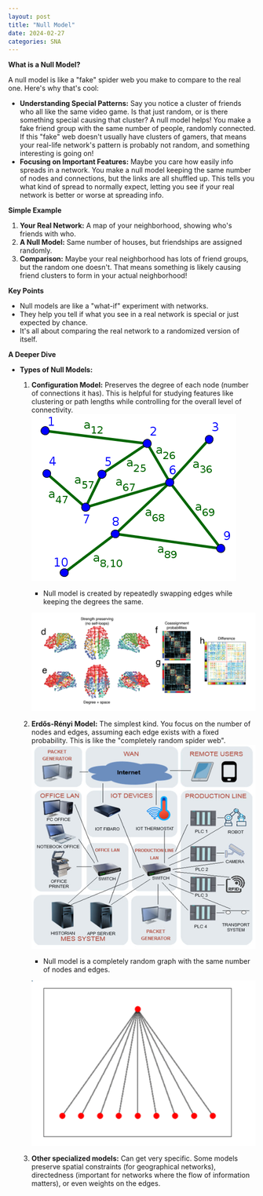 ```yaml
---
layout: post
title: "Null Model"
date: 2024-02-27
categories: SNA
---
```

**What is a Null Model?**

A null model is like a "fake" spider web you make to compare to the real one.  Here's why that's cool:

* **Understanding Special Patterns:**  Say you notice a cluster of friends who all like the same video game. Is that just random, or is there something special causing that cluster? A null model helps! You make a fake friend group with the same number of people, randomly connected. If this "fake" web doesn't usually have clusters of gamers, that means your real-life network's pattern is probably not random, and something interesting is going on!
* **Focusing on Important Features:**  Maybe you care how easily info spreads in a network. You make a null model keeping the same number of nodes and connections, but the links are all shuffled up. This tells you what kind of spread to normally expect, letting you see if your real network is better or worse at spreading info.

**Simple Example**

1. **Your Real Network:** A map of your neighborhood, showing who's friends with who.
2. **A Null Model:** Same number of houses, but friendships are assigned randomly.
3. **Comparison:** Maybe your real neighborhood has lots of friend groups, but the random one doesn't. That means something is likely causing friend clusters to form in your actual neighborhood!

**Key Points**

* Null models are like a "what-if" experiment with networks. 
* They help you tell if what you see in a real network is special or just expected by chance.
* It's all about comparing the real network to a randomized version of itself.


**A Deeper Dive**
* **Types of Null Models:**

    1. **Configuration Model:**  Preserves the degree of each node (number of connections it has). This is helpful for studying features like clustering or path lengths while controlling for the overall level of connectivity.
       ![Alt text for the image](/assets/images/configmodel1.png)

        * Null model is created by repeatedly swapping edges while keeping the degrees the same.

        ![Alt text for the image](/assets/images/configmodel2.png)

    2. **Erdős-Rényi Model:**  The simplest kind.  You focus on the number of nodes and edges, assuming each edge exists with a fixed probability. This is like the "completely random spider web".
       ![Alt text for the image](/assets/images/ermodel1.png)

        * Null model is a completely random graph with the same number of nodes and edges.

        ![Alt text for the image](/assets/images/ermodel2.png)

    3. **Other specialized models:**  Can get very specific. Some models preserve spatial constraints (for geographical networks), directedness (important for networks where the flow of information matters), or even weights on the edges.







